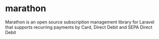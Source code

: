# marathon
Marathon is an open source subscription management library for Laravel that supports recurring payments by Card, Direct Debit and SEPA Direct Debit

